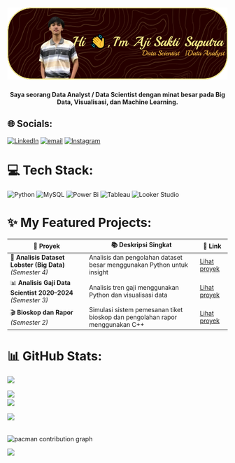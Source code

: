 
###
![ajisakti554](image-1.png)


###

<h4 align="center">Saya seorang Data Analyst / Data Scientist dengan minat besar pada Big Data, Visualisasi, dan Machine Learning.</h4>

###

## 🌐 Socials:
 [![LinkedIn](https://img.shields.io/badge/LinkedIn-%230077B5.svg?logo=linkedin&logoColor=white)](https://www.linkedin.com/in/aji-sakti-saputra-094259281/?lipi=urn%3Ali%3Apage%3Ad_flagship3_profile_verification_details%3B0HvKm5UASDigJlePOIiyvA%3D%3D) [![email](https://img.shields.io/badge/Email-D14836?logo=gmail&logoColor=white)](mailto:ajisakti554@gmail.com) [![Instagram](https://img.shields.io/badge/Instagram-%23E4405F.svg?logo=Instagram&logoColor=white)](https://instagram.com/ajisakts)
 



# 💻 Tech Stack:
![Python](https://img.shields.io/badge/python-3670A0?style=for-the-badge&logo=python&logoColor=ffdd54) ![MySQL](https://img.shields.io/badge/mysql-4479A1.svg?style=for-the-badge&logo=mysql&logoColor=white) ![Power Bi](https://img.shields.io/badge/power_bi-F2C811?style=for-the-badge&logo=powerbi&logoColor=black) ![Tableau](https://img.shields.io/badge/tableau-4479A1.svg?style=for-the-badge&logo=tableu&logoColor=white) ![Looker Studio](https://img.shields.io/badge/looker-4479A1?style=for-the-badge&logo=looker&logoColor=)

# ✨ My Featured Projects:

| 📁 Proyek | 📚 Deskripsi Singkat | 🔗 Link |
|----------|-----------------------|--------|
| 🦞 **Analisis Dataset Lobster (Big Data)** *(Semester 4)* | Analisis dan pengolahan dataset besar menggunakan Python untuk insight | [Lihat proyek](https://github.com/ajisakti554/Big-Data-Semester4) |
| 📊 **Analisis Gaji Data Scientist 2020–2024** *(Semester 3)* | Analisis tren gaji menggunakan Python dan visualisasi data | [Lihat proyek](https://github.com/ajisakti554/Pemograman-lanjut-Python-Semester3/tree/main/Tugas%20Besar%20Pemograman%20lanjut) |
| 🎬 **Bioskop dan Rapor** *(Semester 2)* | Simulasi sistem pemesanan tiket bioskop dan pengolahan rapor menggunakan C++ | [Lihat proyek](https://github.com/ajisakti554/Algoritma_pemograman_menggunakanc-_Semester-2/tree/main/project%20semester%201%20c%2B%2B) |





# 📊 GitHub Stats:
![](https://github-readme-stats.vercel.app/api?username=ajisakti554&theme=maroongold&hide_border=false&include_all_commits=false&count_private=false)<br/>

![](https://nirzak-streak-stats.vercel.app/?user=ajisakti554&theme=maroongold&hide_border=false)<br/>
![](https://github-readme-stats.vercel.app/api/top-langs/?username=ajisakti554&theme=maroongold&hide_border=false&include_all_commits=false&count_private=false&layout=compact)


[![](https://visitcount.itsvg.in/api?id=ajisakti554&icon=0&color=0)](https://visitcount.itsvg.in)



[def]: img/github-header-image.jpg
[def2]: github-header-image.png

<br clear="both">

<picture>
  <source media="(prefers-color-scheme: dark)" srcset="https://raw.githubusercontent.com/maurodesouz/maurodesouz/output/pacman-contribution-graph-dark.svg">
  <source media="(prefers-color-scheme: light)" srcset="https://raw.githubusercontent.com/maurodesouz/maurodesouz/output/pacman-contribution-graph.svg">
  <img alt="pacman contribution graph" src="https://raw.githubusercontent.com/maurodesouz/maurodesouz/output/pacman-contribution-graph.svg">
</picture>


[![](https://visitcount.itsvg.in/api?id=ajisakti554&icon=0&color=0)](https://visitcount.itsvg.in)



[def]: img/github-header-image.jpg
[def2]: github-header-image.png